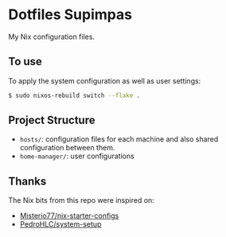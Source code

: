 # Dotfiles Supimpas

My Nix configuration files.

## To use

To apply the system configuration as well as user settings:

```bash
$ sudo nixos-rebuild switch --flake .
```

## Project Structure

- `hosts/`: configuration files for each machine and also shared configuration
  between them.
- `home-manager/`: user configurations

## Thanks

The Nix bits from this repo were inspired on:
- [Misterio77/nix-starter-configs](https://github.com/Misterio77/nix-starter-configs/)
- [PedroHLC/system-setup](https://github.com/PedroHLC/system-setup/)
